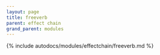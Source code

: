 ```yaml
---
layout: page
title: freeverb
parent: effect chain
grand_parent: modules
---
```


{% include autodocs/modules/effectchain/freeverb.md %}
